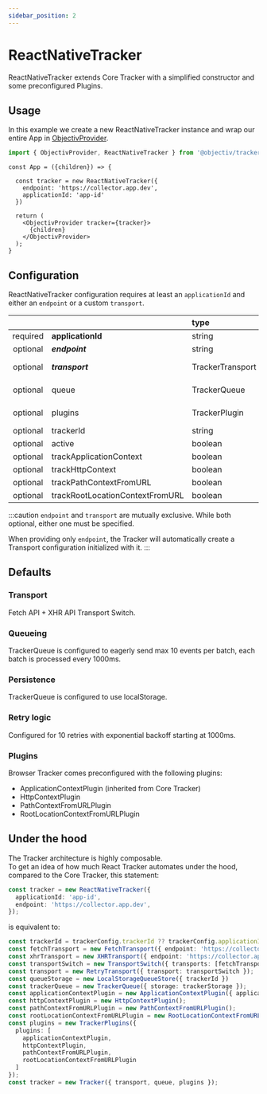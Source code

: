 ```yaml
---
sidebar_position: 2
---
```


# ReactNativeTracker

ReactNativeTracker extends Core Tracker with a simplified constructor and some preconfigured Plugins.

## Usage
In this example we create a new ReactNativeTracker instance and wrap our entire App in [ObjectivProvider](/tracking/react-native/api-reference/common/providers/ObjectivProvider.md).

```ts
import { ObjectivProvider, ReactNativeTracker } from '@objectiv/tracker-react-native';
```

```tsx
const App = ({children}) => {

  const tracker = new ReactNativeTracker({
    endpoint: 'https://collector.app.dev',
    applicationId: 'app-id'
  })

  return (
    <ObjectivProvider tracker={tracker}>
      {children}
    </ObjectivProvider>
  );
}
```

## Configuration
ReactNativeTracker configuration requires at least an `applicationId` and either an `endpoint` or a custom `transport`.

|          |                                 | type             | default value                                                                                                                            |
|:--------:|:--------------------------------|:-----------------|:-----------------------------------------------------------------------------------------------------------------------------------------|
| required | **applicationId**               | string           |                                                                                                                                          |
| optional | **_endpoint_**                  | string           |                                                                                                                                          |
| optional | **_transport_**                 | TrackerTransport | The result of [makeReactNativeTrackerDefaultTransport](/tracking/react-native/api-reference/common/factories/makeReactNativeTrackerDefaultTransport.md)     |
| optional | queue                           | TrackerQueue     | The result of [makeReactNativeTrackerDefaultQueue](/tracking/react-native/api-reference/common/factories/makeReactNativeTrackerDefaultQueue.md)             |
| optional | plugins                         | TrackerPlugin    | The result of [makeReactNativeTrackerDefaultPluginsList](/tracking/react-native/api-reference/common/factories/makeReactNativeTrackerDefaultPluginsList.md) |
| optional | trackerId                       | string           | Same value as `applicationId`                                                                                                            |
| optional | active                          | boolean          | `true`                                                                                                                                   |
| optional | trackApplicationContext         | boolean          | `true`                                                                                                                                   |
| optional | trackHttpContext                | boolean          | `true`                                                                                                                                   |
| optional | trackPathContextFromURL         | boolean          | `true`                                                                                                                                   |
| optional | trackRootLocationContextFromURL | boolean          | `true`                                                                                                                                   |

:::caution
`endpoint` and `transport` are mutually exclusive. While both optional, either one must be specified.

When providing only `endpoint`, the Tracker will automatically create a Transport configuration initialized with it.
:::

## Defaults 

### Transport
Fetch API + XHR API Transport Switch.

### Queueing
TrackerQueue is configured to eagerly send max 10 events per batch, each batch is processed every 1000ms.  

### Persistence
TrackerQueue is configured to use localStorage.

### Retry logic
Configured for 10 retries with exponential backoff starting at 1000ms.

### Plugins
Browser Tracker comes preconfigured with the following plugins:
- ApplicationContextPlugin (inherited from Core Tracker)
- HttpContextPlugin
- PathContextFromURLPlugin
- RootLocationContextFromURLPlugin

## Under the hood
The Tracker architecture is highly composable.  
To get an idea of how much React Tracker automates under the hood, compared to the Core Tracker, this statement:

```typescript
const tracker = new ReactNativeTracker({ 
  applicationId: 'app-id', 
  endpoint: 'https://collector.app.dev',
});
``` 

is equivalent to:

```typescript
const trackerId = trackerConfig.trackerId ?? trackerConfig.applicationId;
const fetchTransport = new FetchTransport({ endpoint: 'https://collector.app.dev' });
const xhrTransport = new XHRTransport({ endpoint: 'https://collector.app.dev' });
const transportSwitch = new TransportSwitch({ transports: [fetchTransport, xhrTransport] });
const transport = new RetryTransport({ transport: transportSwitch });
const queueStorage = new LocalStorageQueueStore({ trackerId })
const trackerQueue = new TrackerQueue({ storage: trackerStorage });
const applicationContextPlugin = new ApplicationContextPlugin({ applicationId: 'app-id' });
const httpContextPlugin = new HttpContextPlugin();
const pathContextFromURLPlugin = new PathContextFromURLPlugin();
const rootLocationContextFromURLPlugin = new RootLocationContextFromURLPlugin();
const plugins = new TrackerPlugins({
  plugins: [
    applicationContextPlugin,
    httpContextPlugin,
    pathContextFromURLPlugin,
    rootLocationContextFromURLPlugin
  ]
});
const tracker = new Tracker({ transport, queue, plugins });

```
